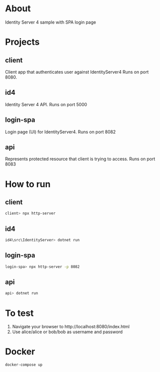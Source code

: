 # About
Identity Server 4 sample with SPA login page

# Projects

## client
Client app that authenticates user against IdentityServer4
Runs on port 8080.

## id4
Identity Server 4 API.
Runs on port 5000

## login-spa
Login page (UI) for IdentityServer4.
Runs on port 8082

## api
Represents protected resource that client is trying to access.
Runs on port 8083

# How to run
## client
```bash
client> npx http-server
```
## id4
```bash
id4\src\IdentityServer> dotnet run
```
## login-spa
```bash
login-spa> npx http-server -p 8082
```
## api
```bash
api> dotnet run
```

# To test
1. Navigate your browser to http://localhost:8080/index.html
2. Use alice/alice or bob/bob as username and password

# Docker
```
docker-compose up
```
